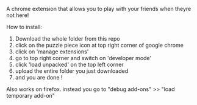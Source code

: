A chrome extension that allows you to play with your friends when theyre not here! 

How to install: 
1. Download the whole folder from this repo
2. click on the puzzle piece icon at top right corner of google chrome
3. click on 'manage extensions'
4. go to top right corner and switch on 'developer mode'
5. click 'load unpacked' on the top left corner
6. upload the entire folder you just downloaded
7. and you are done !

Also works on firefox. instead you go to "debug add-ons" >> "load temporary add-on"
